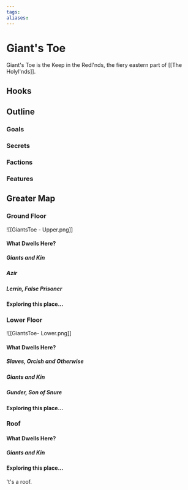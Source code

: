 ```yaml
---
tags:
aliases:
---
```

# Giant's Toe
Giant's Toe is the Keep in the Redl'nds, the fiery eastern part of [[The Holyl'nds]].
## Hooks
## Outline
### Goals
### Secrets
### Factions
### Features
## Greater Map
### Ground Floor
![[GiantsToe - Upper.png]]
#### What Dwells Here?
##### Giants and Kin
##### Azir
##### Lerrin, False Prisoner
#### Exploring this place...
### Lower Floor
![[GiantsToe- Lower.png]]
#### What Dwells Here?
##### Slaves, Orcish and Otherwise
##### Giants and Kin
##### Gunder, Son of Snure
#### Exploring this place...
### Roof
#### What Dwells Here?
##### Giants and Kin
#### Exploring this place...
't's a roof.